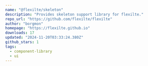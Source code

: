 ```yaml
---
name: "@flexilte/skeleton"
description: "Provides skeleton support library for flexilte."
repo_url: "https://github.com/flexilte/flexilte"
author: "borgmon"
homepage: "https://flexilte.github.io"
downloads: 17
updated: "2024-11-20T03:33:24.380Z"
github_stars: 1
tags: 
  - component-library
  - ui
---
```

